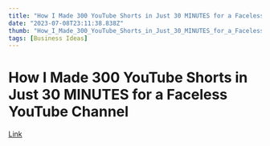 ```yaml
---
title: "How I Made 300 YouTube Shorts in Just 30 MINUTES for a Faceless YouTube Channel"
date: "2023-07-08T23:11:38.838Z"
thumb: "How_I_Made_300_YouTube_Shorts_in_Just_30_MINUTES_for_a_Faceless_YouTube_Channel.png"
tags: [Business Ideas]
---
```


# How I Made 300 YouTube Shorts in Just 30 MINUTES for a Faceless YouTube Channel

[Link](https://www.youtube.com/watch?v=e_s82bpb9r0)

